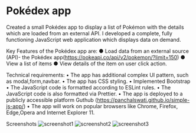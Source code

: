 ﻿# Pokédex app
Created a small Pokédex app to display a list of Pokémon with the details which are loaded from an external API.
I developed a complete, fully functioning JavaScript web application which displays data on demand. 

Key Features of the Pokédex app are:
● Load data from an external source (API)- the Pokédex app(https://pokeapi.co/api/v2/pokemon/?limit=150)
● View a list of items
● View details of the item on user click action.

Technical requirements:
•	The app has additional complex UI pattern, such as modal,form,navbar.
•	The app has CSS styling.
•	Implemented Bootstrap
•	The JavaScript code is formatted according to ESLint rules.
•	The JavaScript code is also formatted via Prettier. 
•	The app is deployed to a publicly accessible platform Guthub (https://panchalswati.github.io/simple-js-app/)
•	The app will work on popular browsers like Chrome, Firefox, Edge,Opera and Internet Explorer 11.

Screenshots
![screenshot1](https://user-images.githubusercontent.com/102805610/168080933-f0e72d3f-e079-4085-a682-2988cc37fd64.png)
![screenshot2](https://user-images.githubusercontent.com/102805610/168080966-d56f65c2-55cb-4c52-b31a-167fdc8f971a.png)
![screenshot3](https://user-images.githubusercontent.com/102805610/168080991-3d0601b4-2778-4be0-b5eb-2da27e1bccb2.png)

